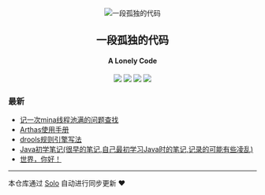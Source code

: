 <p align="center"><img alt="一段孤独的代码" src="https://static.b3log.org/images/brand/solo-32.png"></p><h2 align="center">
一段孤独的代码
</h2>

<h4 align="center">A Lonely Code</h4>
<p align="center"><a title="一段孤独的代码" target="_blank" href="https://github.com/GunVeda/solo-blog"><img src="https://img.shields.io/github/last-commit/GunVeda/solo-blog.svg?style=flat-square&color=FF9900"></a>
<a title="GitHub repo size in bytes" target="_blank" href="https://github.com/GunVeda/solo-blog"><img src="https://img.shields.io/github/repo-size/GunVeda/solo-blog.svg?style=flat-square"></a>
<a title="Solo Version" target="_blank" href="https://github.com/88250/solo/releases"><img src="https://img.shields.io/badge/solo-3.6.6-f1e05a.svg?style=flat-square&color=blueviolet"></a>
<a title="Hits" target="_blank" href="https://github.com/88250/hits"><img src="https://hits.b3log.org/GunVeda/solo-blog.svg"></a></p>

### 最新

* [记一次mina线程池满的问题查找](http://www.gunveda.top/articles/2019/11/13/1573633935984.html)
* [Arthas使用手册](http://www.gunveda.top/articles/2019/11/05/1572916866300.html)
* [drools规则引擎写法](http://www.gunveda.top/articles/2019/11/05/1572916598836.html)
* [Java初学笔记(很早的笔记,自己最初学习Java时的笔记,记录的可能有些凌乱)](http://www.gunveda.top/articles/2019/10/23/1571821550637.html)
* [世界，你好！](http://www.gunveda.top/hello-solo)



---

本仓库通过 [Solo](https://github.com/88250/solo) 自动进行同步更新 ❤️ 
